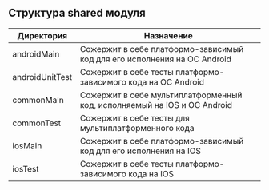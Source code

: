 ## Структура shared модуля

| Директория | Назначение |
|------------|------------|
|androidMain|Сожержит в себе платформо-зависимый код для его исполнения на ОС Android|
|androidUnitTest|Сожержит в себе тесты платформо-зависимого кода на ОС Android|
|commonMain|Сожержит в себе мультиплатформенный код, исполняемый на IOS и ОС Android|
|commonTest|Сожержит в себе тесты для мультиплатформенного кода|
|iosMain|Сожержит в себе платформо-зависимый код для его исполнения на IOS|
|iosTest|Сожержит в себе тесты платформо-зависимого кода на IOS|
